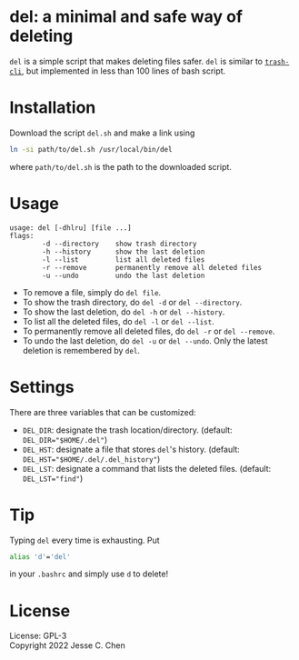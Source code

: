 # del: a minimal and safe way of deleting

`del` is a simple script that makes deleting files safer.
`del` is similar to [`trash-cli`](https://github.com/andreafrancia/trash-cli),
but implemented in less than 100 lines of bash script.

# Installation

Download the script `del.sh` and make a link using
```sh
ln -si path/to/del.sh /usr/local/bin/del
```
where `path/to/del.sh` is the path to the downloaded script.

# Usage

```
usage: del [-dhlru] [file ...]
flags:
        -d --directory    show trash directory
        -h --history      show the last deletion
        -l --list         list all deleted files
        -r --remove       permanently remove all deleted files
        -u --undo         undo the last deletion
```

- To remove a file, simply do `del file`.
- To show the trash directory, do `del -d` or `del --directory`.
- To show the last deletion, do `del -h` or `del --history`.
- To list all the deleted files, do `del -l` or `del --list`.
- To permanently remove all deleted files, do `del -r` or `del --remove`.
- To undo the last deletion, do `del -u` or `del --undo`.
  Only the latest deletion is remembered by `del`.

# Settings

There are three variables that can be customized:

- `DEL_DIR`: designate the trash location/directory. (default: `DEL_DIR="$HOME/.del"`)
- `DEL_HST`: designate a file that stores `del`'s history. (default: `DEL_HST="$HOME/.del/.del_history"`)
- `DEL_LST`: designate a command that lists the deleted files. (default: `DEL_LST="find"`)

# Tip

Typing `del` every time is exhausting.
Put
```sh
alias 'd'='del'
```
in your `.bashrc` and simply use `d` to delete!

# License

License: GPL-3</br>
Copyright 2022 Jesse C. Chen
